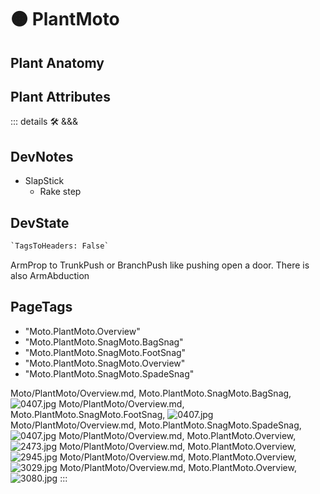 
# 🟠 <moto>PlantMoto</moto>

## Plant Anatomy

## Plant Attributes

::: details 🛠 <dev>&&&</dev>

## DevNotes

- SlapStick
    - Rake step

## DevState

```py
`TagsToHeaders: False`
```

ArmProp to TrunkPush or BranchPush like pushing open a door. There is also ArmAbduction

<h2>PageTags</h2>

- "Moto.PlantMoto.Overview"
- "Moto.PlantMoto.SnagMoto.BagSnag"
- "Moto.PlantMoto.SnagMoto.FootSnag"
- "Moto.PlantMoto.SnagMoto.Overview"
- "Moto.PlantMoto.SnagMoto.SpadeSnag"

Moto/PlantMoto/Overview.md, <dev>Moto.PlantMoto.SnagMoto.BagSnag</dev>, ![0407.jpg](/PaperPhoto/0407.jpg)
Moto/PlantMoto/Overview.md, <dev>Moto.PlantMoto.SnagMoto.FootSnag</dev>, ![0407.jpg](/PaperPhoto/0407.jpg)
Moto/PlantMoto/Overview.md, <dev>Moto.PlantMoto.SnagMoto.SpadeSnag</dev>, ![0407.jpg](/PaperPhoto/0407.jpg)
Moto/PlantMoto/Overview.md, <dev>Moto.PlantMoto.Overview</dev>, ![2473.jpg](/PaperPhoto/2473.jpg)
Moto/PlantMoto/Overview.md, <dev>Moto.PlantMoto.Overview</dev>, ![2945.jpg](/PaperPhoto/2945.jpg)
Moto/PlantMoto/Overview.md, <dev>Moto.PlantMoto.Overview</dev>, ![3029.jpg](/PaperPhoto/3029.jpg)
Moto/PlantMoto/Overview.md, <dev>Moto.PlantMoto.Overview</dev>, ![3080.jpg](/PaperPhoto/3080.jpg)
:::
